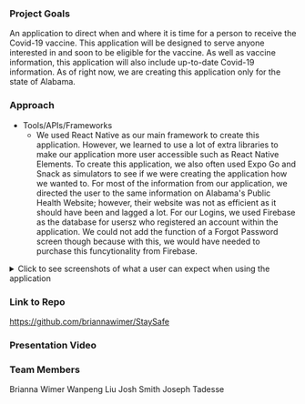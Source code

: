 ### Project Goals
An application to direct when and where it is time for a person to receive the Covid-19 vaccine. This application will be designed to serve anyone interested in and soon to be eligible for the vaccine. As well as vaccine information, this application will also include up-to-date Covid-19 information. As of right now, we are creating this application only for the state of Alabama.

### Approach
* Tools/APIs/Frameworks
  - We used React Native as our main framework to create this application. However, we learned to use a lot of extra libraries to make our application more user accessible such as React Native Elements. To create this application, we also often used Expo Go and Snack as simulators to see if we were creating the application how we wanted to. For most of the information from our application, we directed the user to the same information on Alabama's Public Health Website; however, their website was not as efficient as it should have been and lagged a lot. For our Logins, we used Firebase as the database for usersz who registered an account within the application. We could not add the function of a Forgot Password screen though because with this, we would have needed to purchase this funcytionality from Firebase. 
  

<details>
<summary>Click to see screenshots of what a user can expect when using the application</summary>
- <img width="215" alt="home" src="https://user-images.githubusercontent.com/62617888/107789377-1d689280-6d17-11eb-807e-b4067ed82bb2.png"> 
- <img width="215" alt="495-1" src="https://user-images.githubusercontent.com/62617888/107788618-39b7ff80-6d16-11eb-8e0a-657bc37b0d54.png">
- <img width="215" alt="495-2" src="https://user-images.githubusercontent.com/62617888/107788638-3e7cb380-6d16-11eb-96fd-3ab4a1851d3e.png">
- <img width="215" alt="495-3" src="https://user-images.githubusercontent.com/62617888/107788645-4177a400-6d16-11eb-9fdf-d3bfaebb1438.png">
- <img width="215" alt="495-4" src="https://user-images.githubusercontent.com/62617888/107788653-44729480-6d16-11eb-97e2-a7acd54bed02.png">
- <img width="215" alt="495-5" src="https://user-images.githubusercontent.com/62617888/107788658-46d4ee80-6d16-11eb-9893-46495bf87a14.png">
- <img width="215" alt="495-6" src="https://user-images.githubusercontent.com/62617888/107788662-49374880-6d16-11eb-83db-15b22e8bd61a.png">
- <img width="215" alt="495-7" src="https://user-images.githubusercontent.com/62617888/107788675-4ccacf80-6d16-11eb-910e-30bceb86ddb4.png">
- <img width="215" alt="495-8" src="https://user-images.githubusercontent.com/62617888/107788679-4fc5c000-6d16-11eb-9579-de595cebf247.png">
- <img width="215" alt="495-9" src="https://user-images.githubusercontent.com/62617888/107788709-56ecce00-6d16-11eb-8dbe-5289804445c5.png">
- <img width="215" alt="495-10" src="https://user-images.githubusercontent.com/62617888/107788737-5f450900-6d16-11eb-9cbe-562dda93f044.png">
</details>

### Link to Repo

https://github.com/briannawimer/StaySafe

### Presentation Video




### Team Members
Brianna Wimer
Wanpeng Liu
Josh Smith
Joseph Tadesse

